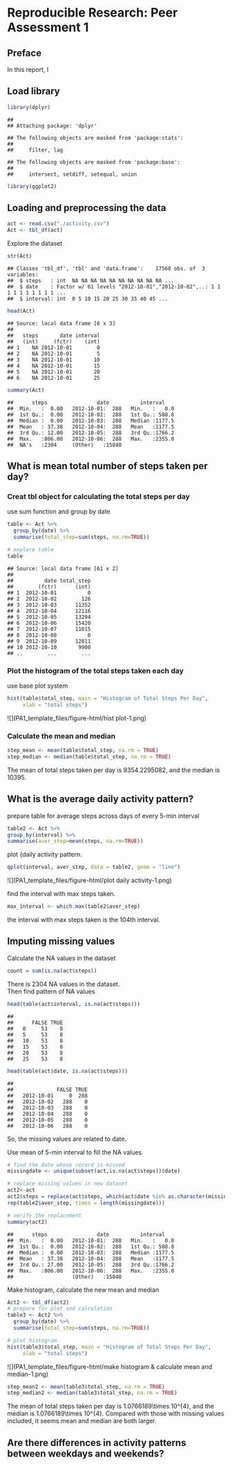 # Reproducible Research: Peer Assessment 1
## Preface
In this report, I

## Load library

```r
library(dplyr)
```

```
## 
## Attaching package: 'dplyr'
```

```
## The following objects are masked from 'package:stats':
## 
##     filter, lag
```

```
## The following objects are masked from 'package:base':
## 
##     intersect, setdiff, setequal, union
```

```r
library(ggplot2)
```


## Loading and preprocessing the data

```r
act <- read.csv("./activity.csv")
Act <- tbl_df(act)
```
Explore the dataset

```r
str(Act)
```

```
## Classes 'tbl_df', 'tbl' and 'data.frame':	17568 obs. of  3 variables:
##  $ steps   : int  NA NA NA NA NA NA NA NA NA NA ...
##  $ date    : Factor w/ 61 levels "2012-10-01","2012-10-02",..: 1 1 1 1 1 1 1 1 1 1 ...
##  $ interval: int  0 5 10 15 20 25 30 35 40 45 ...
```

```r
head(Act)
```

```
## Source: local data frame [6 x 3]
## 
##   steps       date interval
##   (int)     (fctr)    (int)
## 1    NA 2012-10-01        0
## 2    NA 2012-10-01        5
## 3    NA 2012-10-01       10
## 4    NA 2012-10-01       15
## 5    NA 2012-10-01       20
## 6    NA 2012-10-01       25
```

```r
summary(Act)
```

```
##      steps                date          interval     
##  Min.   :  0.00   2012-10-01:  288   Min.   :   0.0  
##  1st Qu.:  0.00   2012-10-02:  288   1st Qu.: 588.8  
##  Median :  0.00   2012-10-03:  288   Median :1177.5  
##  Mean   : 37.38   2012-10-04:  288   Mean   :1177.5  
##  3rd Qu.: 12.00   2012-10-05:  288   3rd Qu.:1766.2  
##  Max.   :806.00   2012-10-06:  288   Max.   :2355.0  
##  NA's   :2304     (Other)   :15840
```

## What is mean total number of steps taken per day?
### Creat tbl object for calculating the total steps per day
use sum function and group by date

```r
table <- Act %>%
  group_by(date) %>%
  summarise(total_step=sum(steps, na.rm=TRUE))

# explore table
table
```

```
## Source: local data frame [61 x 2]
## 
##          date total_step
##        (fctr)      (int)
## 1  2012-10-01          0
## 2  2012-10-02        126
## 3  2012-10-03      11352
## 4  2012-10-04      12116
## 5  2012-10-05      13294
## 6  2012-10-06      15420
## 7  2012-10-07      11015
## 8  2012-10-08          0
## 9  2012-10-09      12811
## 10 2012-10-10       9900
## ..        ...        ...
```

### Plot the histogram of the total steps taken each day
use base plot system  

```r
hist(table$total_step, main = "Histogram of Total Steps Per Day",
     xlab = "total steps")
```

![](PA1_template_files/figure-html/hist plot-1.png)

### Calculate the mean and median

```r
step_mean <- mean(table$total_step, na.rm = TRUE)
step_median <- median(table$total_step, na.rm = TRUE)
```
The mean of total steps taken per day is 9354.2295082, and the median is 10395.

## What is the average daily activity pattern?
prepare table for average steps across days of every 5-min interval

```r
table2 <- Act %>%
group_by(interval) %>%
summarise(aver_step=mean(steps, na.rm=TRUE))
```

plot {daily activity pattern.

```r
qplot(interval, aver_step, data = table2, geom = "line")
```

![](PA1_template_files/figure-html/plot daily activity-1.png)

find the interval with max steps taken.

```r
max_interval <- which.max(table2$aver_step)
```
the interval with max steps taken is the 104th interval.  

## Imputing missing values
Calculate the NA values in the dataset

```r
count = sum(is.na(act$steps))
```
There is 2304 NA values in the dataset.  
Then find pattern of NA values

```r
head(table(act$interval, is.na(act$steps)))
```

```
##     
##      FALSE TRUE
##   0     53    8
##   5     53    8
##   10    53    8
##   15    53    8
##   20    53    8
##   25    53    8
```

```r
head(table(act$date, is.na(act$steps)))
```

```
##             
##              FALSE TRUE
##   2012-10-01     0  288
##   2012-10-02   288    0
##   2012-10-03   288    0
##   2012-10-04   288    0
##   2012-10-05   288    0
##   2012-10-06   288    0
```
So, the missing values are related to date.

Use mean of 5-min interval to fill the NA values

```r
# find the date whose record is missed
missingdate <- unique(subset(act,is.na(act$steps))$date)

# replace missing values in new dataset
act2<-act
act2$steps = replace(act$steps, which(act$date %in% as.character(missingdate)),
rep(table2$aver_step, times = length(missingdate)))

# verify the replacement
summary(act2)
```

```
##      steps                date          interval     
##  Min.   :  0.00   2012-10-01:  288   Min.   :   0.0  
##  1st Qu.:  0.00   2012-10-02:  288   1st Qu.: 588.8  
##  Median :  0.00   2012-10-03:  288   Median :1177.5  
##  Mean   : 37.38   2012-10-04:  288   Mean   :1177.5  
##  3rd Qu.: 27.00   2012-10-05:  288   3rd Qu.:1766.2  
##  Max.   :806.00   2012-10-06:  288   Max.   :2355.0  
##                   (Other)   :15840
```

Make histogram, calculate the new mean and median

```r
Act2 <- tbl_df(act2)
# prepare for plot and calculation
table3 <- Act2 %>%
  group_by(date) %>%
  summarise(total_step=sum(steps, na.rm=TRUE))

# plot histogram
hist(table3$total_step, main = "Histogram of Total Steps Per Day",
     xlab = "total steps")
```

![](PA1_template_files/figure-html/make histogram & calculate mean and median-1.png)

```r
step_mean2 <- mean(table3$total_step, na.rm = TRUE)
step_median2 <- median(table3$total_step, na.rm = TRUE)
```
The mean of total steps taken per day is 1.0766189\times 10^{4}, and the median is 1.0766189\times 10^{4}. Compared with those with missing values included, it seems mean and median are both larger. 

## Are there differences in activity patterns between weekdays and weekends?
